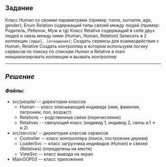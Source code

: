 ## Задание
Класс Human со своими параметрами (пример: name, surname, age, gender);
Enum Relation содержащий типы связей между людей (пример: Родитель, Ребенок, Муж и тд)
Класс Relative содержащий в себе двух людей и связь между ними (Human, Human, Relation)
Записать в 2 коллекции `[люди], [отношения]`;
Создать сервисы для взаимодействия с Human, Relative
Создать контроллер в котором используем логику сервисов по поиску по спискам Human и Relative
в main инициализировать коллекции и вызвать контроллер



___
## _Решение_
### _Файлы:_
* src/people/  --  директория классов          
  + Human      --  класс описывающий индивида (имя, фамилия, патроним, пол, возраст)
  + Relations  --  родственные связи (перечисление)
  + Relatives  --  связующий класс (индивид 1, индивид 2, связь и.1 <- и.2)
* src/service/ --  директория классов сервисов
  + Controller --  класс контроллера (поиск, построение дерева)
  + LoaderSvc  --  класс загрузчика индивидов (Human) и связей (Relatives) (определены на месте)
  + ViewSvc    --  класс вывода на экран
* MainOOP03  --  класс приложения
